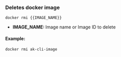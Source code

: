 ### Deletes docker image

`docker rmi {{IMAGE_NAME}}`

- <b>IMAGE_NAME: </b>Image name or Image ID to delete

#### Example:

`docker rmi ak-cli-image`
